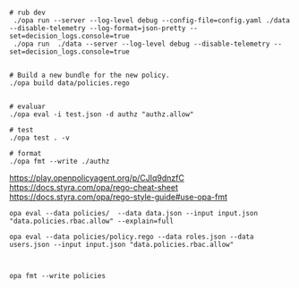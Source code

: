 
```shell

# rub dev
 ./opa run --server --log-level debug --config-file=config.yaml ./data --disable-telemetry --log-format=json-pretty --set=decision_logs.console=true
 ./opa run  ./data --server --log-level debug --disable-telemetry --set=decision_logs.console=true


# Build a new bundle for the new policy. 
./opa build data/policies.rego 


# evaluar
./opa eval -i test.json -d authz "authz.allow"

# test
./opa test . -v

# format
./opa fmt --write ./authz
```

https://play.openpolicyagent.org/p/CJIq9dnzfC
https://docs.styra.com/opa/rego-cheat-sheet
https://docs.styra.com/opa/rego-style-guide#use-opa-fmt


```shell
opa eval --data policies/  --data data.json --input input.json "data.policies.rbac.allow" --explain=full

opa eval --data policies/policy.rego --data roles.json --data users.json --input input.json "data.policies.rbac.allow"



opa fmt --write policies
```